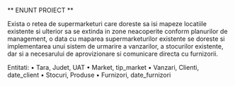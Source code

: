 ** ENUNT PROIECT **

Exista o retea de supermarketuri care doreste sa isi mapeze locatiile existente si ulterior sa se extinda in zone neacoperite conform planurilor de management, o data cu maparea supermarketurilor existente se doreste si implementarea unui sistem de urmarire a vanzarilor, a stocurilor existente, dar si a necesarului de aprovizionare si comunicare directa cu furnizorii.

Entitati:
• Tara, Judet, UAT
• Market, tip_market
• Vanzari, Clienti, date_client
• Stocuri, Produse
• Furnizori, date_furnizori


